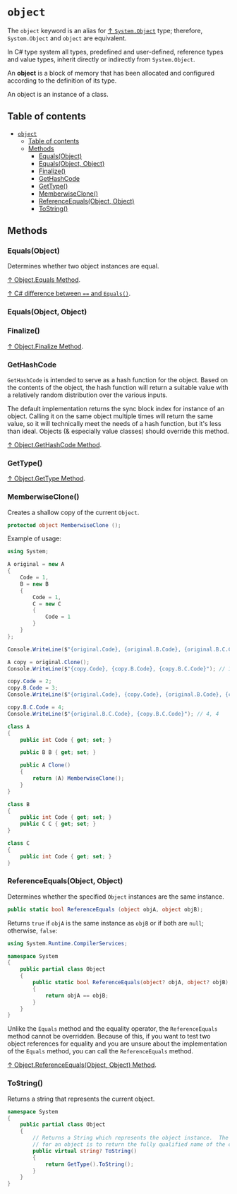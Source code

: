 # `object`

The `object` keyword is an alias for [↑ `System.Object`](https://learn.microsoft.com/en-us/dotnet/api/system.object) type; therefore, `System.Object` and `object` are equivalent.

In C# type system all types, predefined and user-defined, reference types and value types, inherit directly or indirectly from `System.Object`.


An **object** is a block of memory that has been allocated and configured according to the definition of its type.

An object is an instance of a class.


## Table of contents

- [`object`](#object)
  - [Table of contents](#table-of-contents)
  - [Methods](#methods)
    - [Equals(Object)](#equalsobject)
    - [Equals(Object, Object)](#equalsobject-object)
    - [Finalize()](#finalize)
    - [GetHashCode](#gethashcode)
    - [GetType()](#gettype)
    - [MemberwiseClone()](#memberwiseclone)
    - [ReferenceEquals(Object, Object)](#referenceequalsobject-object)
    - [ToString()](#tostring)

## Methods

### Equals(Object)

Determines whether two object instances are equal.

[↑ Object.Equals Method](https://docs.microsoft.com/en-us/dotnet/api/system.object.equals).

[↑ C# difference between `==` and `Equals()`](https://stackoverflow.com/questions/814878/c-sharp-difference-between-and-equals).

### Equals(Object, Object)

### Finalize()

[↑ Object.Finalize Method](https://docs.microsoft.com/en-us/dotnet/api/system.object.finalize).

### GetHashCode

`GetHashCode` is intended to serve as a hash function for the object. Based on the contents of the object, the hash function will return a suitable value with a relatively random distribution over the various inputs.

The default implementation returns the sync block index for instance of an object.
Calling it on the same object multiple times will return the same value, so
it will technically meet the needs of a hash function, but it's less than ideal.
Objects (& especially value classes) should override this method.

[↑ Object.GetHashCode Method](https://docs.microsoft.com/en-us/dotnet/api/system.object.gethashcode).

### GetType()

[↑ Object.GetType Method](https://docs.microsoft.com/en-us/dotnet/api/system.object.gettype).

### MemberwiseClone()

Creates a shallow copy of the current `Object`.

```csharp
protected object MemberwiseClone ();
```

Example of usage:

```csharp
using System;

A original = new A
{
    Code = 1,
    B = new B
    {
        Code = 1,
        C = new C
        {
            Code = 1
        }
    }
};

Console.WriteLine($"{original.Code}, {original.B.Code}, {original.B.C.Code}"); // 1, 1, 1

A copy = original.Clone();
Console.WriteLine($"{copy.Code}, {copy.B.Code}, {copy.B.C.Code}"); // 1, 1, 1

copy.Code = 2;
copy.B.Code = 3;
Console.WriteLine($"{original.Code}, {copy.Code}, {original.B.Code}, {copy.B.Code}"); // 1, 2, 3, 3

copy.B.C.Code = 4;
Console.WriteLine($"{original.B.C.Code}, {copy.B.C.Code}"); // 4, 4

class A
{
    public int Code { get; set; }

    public B B { get; set; }

    public A Clone()
    {
        return (A) MemberwiseClone();
    }
}

class B
{
    public int Code { get; set; }
    public C C { get; set; }
}

class C
{
    public int Code { get; set; }
}
```

### ReferenceEquals(Object, Object)

Determines whether the specified `Object` instances are the same instance.

```csharp
public static bool ReferenceEquals (object objA, object objB);
```

Returns `true` if `objA` is the same instance as `objB` or if both are `null`; otherwise, `false`:

```csharp
using System.Runtime.CompilerServices;

namespace System
{
    public partial class Object
    {
        public static bool ReferenceEquals(object? objA, object? objB)
        {
            return objA == objB;
        }
    }
}
```

Unlike the `Equals` method and the equality operator, the `ReferenceEquals` method cannot be overridden. Because of this, if you want to test two object references for equality and you are unsure about the implementation of the `Equals` method, you can call the `ReferenceEquals` method.

[↑ Object.ReferenceEquals(Object, Object) Method](https://docs.microsoft.com/en-us/dotnet/api/system.object.referenceequals).

### ToString()

Returns a string that represents the current object.

```csharp
namespace System
{
    public partial class Object
    {
        // Returns a String which represents the object instance.  The default
        // for an object is to return the fully qualified name of the class.
        public virtual string? ToString()
        {
            return GetType().ToString();
        }
    }
}
```
